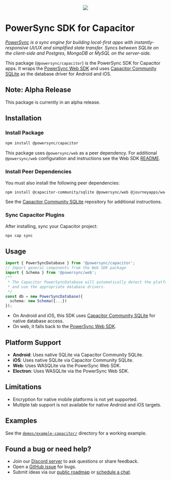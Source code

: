 <p align="center">
	<a href="https://www.powersync.com" target="_blank"><img src="https://github.com/powersync-ja/.github/assets/7372448/d2538c43-c1a0-4c47-9a76-41462dba484f"/></a>
</p>

# PowerSync SDK for Capacitor

_[PowerSync](https://www.powersync.com) is a sync engine for building local-first apps with instantly-responsive UI/UX and simplified state transfer. Syncs between SQLite on the client-side and Postgres, MongoDB or MySQL on the server-side._

This package (`@powersync/capacitor`) is the PowerSync SDK for Capacitor apps. It wraps the [PowerSync Web SDK](https://www.npmjs.com/package/@powersync/web) and uses [Capacitor Community SQLite](https://github.com/capacitor-community/sqlite) as the database driver for Android and iOS.

## Note: Alpha Release

This package is currently in an alpha release.

## Installation

### Install Package

```bash
npm install @powersync/capacitor
```

This package uses `@powersync/web` as a peer dependency. For additional `@powersync/web` configuration and instructions see the Web SDK [README](https://www.npmjs.com/package/@powersync/web).

### Install Peer Dependencies

You must also install the following peer dependencies:

```bash
npm install @capacitor-community/sqlite @powersync/web @journeyapps/wa-sqlite
```

See the [Capacitor Community SQLite](https://github.com/capacitor-community/sqlite?tab=readme-ov-file#installation) repository for additional instructions.

### Sync Capacitor Plugins

After installing, sync your Capacitor project:

```bash
npx cap sync
```

## Usage

```typescript
import { PowerSyncDatabase } from '@powersync/capacitor';
// Import general components from the Web SDK package
import { Schema } from '@powersync/web';
/**
 * The Capacitor PowerSyncDatabase will automatically detect the platform
 * and use the appropriate database drivers.
 */
const db = new PowerSyncDatabase({
  schema: new Schema({...})
});
```

- On Android and iOS, this SDK uses [Capacitor Community SQLite](https://github.com/capacitor-community/sqlite) for native database access.
- On web, it falls back to the [PowerSync Web SDK](https://www.npmjs.com/package/@powersync/web).

## Platform Support

- **Android**: Uses native SQLite via Capacitor Community SQLite.
- **iOS**: Uses native SQLite via Capacitor Community SQLite.
- **Web**: Uses WASQLite via the PowerSync Web SDK.
- **Electron**: Uses WASQLite via the PowerSync Web SDK.

## Limitations

- Encryption for native mobile platforms is not yet supported.
- Multiple tab support is not available for native Android and iOS targets.

## Examples

See the [`demos/example-capacitor/`](https://github.com/journeyapps/powersync-react-native-sdk/blob/capacitor-sdk/demos/example-capacitor/README.md#L1) directory for a working example.

## Found a bug or need help?

- Join our [Discord server](https://discord.gg/powersync) to ask questions or share feedback.
- Open a [GitHub issue](https://github.com/powersync-ja/powersync-js/issues) for bugs.
- Submit ideas via our [public roadmap](https://roadmap.powersync.com/tabs/5-roadmap/submit-idea) or [schedule a chat](https://calendly.com/powersync-product/powersync-chat).
